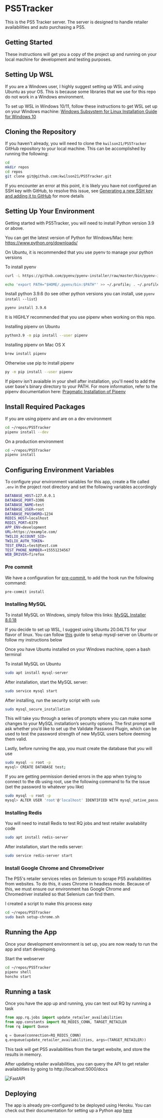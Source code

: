 # PS5Tracker

This is the PS5 Tracker server. The server is designed to handle retailer availabilities and auto purchasing a PS5.

## Getting Started

These instructions will get you a copy of the project up and running on your local machine for development and testing purposes.

## Setting Up WSL

If you are a Windows user, I highly suggest setting up WSL and using Ubuntu as your OS. This is because some libraries that we use for this repo do not work in a Windows environment.

To set up WSL in Windows 10/11, follow these instructions to get WSL set up on your Windows machine: [Windows Subsystem for Linux Installation Guide for Windows 10](https://docs.microsoft.com/en-us/windows/wsl/install-win10)

## Cloning the Repository

If you haven't already, you will need to clone the `kwilson21/PS5Tracker` GitHub repository to your local machine. This can be accomplished by running the following:

```bash
cd
mkdir repos
cd repos
git clone git@github.com:kwilson21/PS5Tracker.git
```

If you encounter an error at this point, it is likely you have not configured an SSH key with GitHub, to resolve this issue, see [Generating a new SSH key and adding it to GitHub](https://askubuntu.com/questions/527551/how-to-access-a-git-repository-using-ssh) for more details

## Setting Up Your Environment

Getting started with PS5Tracker, you will need to install Python version 3.9 or above.

You can get the latest version of Python for Windows/Mac here: https://www.python.org/downloads/

On Ubuntu, it is recommended that you use pyenv to manage your python versions

To install pyenv

```bash
curl -L https://github.com/pyenv/pyenv-installer/raw/master/bin/pyenv-installer | bash
```

```bash
echo 'export PATH="$HOME/.pyenv/bin:$PATH"' >> ~/.profile; . ~/.profile
```

Install python 3.9.6 (to see other python versions you can install, use `pyenv install --list`)

```bash
pyenv install 3.9.6
```

It is HIGHLY recommended that you use pipenv when working on this repo.

Installing pipenv on Ubuntu

```bash
python3.9 -m pip install --user pipenv
```

Installing pipenv on Mac OS X

```bash
brew install pipenv
```

Otherwise use pip to install pipenv

```bash
py -m pip install --user pipenv
```

If pipenv isn't avaialble in your shell after installation, you'll need to add the user base's binary directory to your PATH. For more information, refer to the pipenv documentation here: [Pragmatic Installation of Pipenv](https://pipenv.kennethreitz.org/en/latest/install/#pragmatic-installation-of-pipenv)

## Install Required Packages

If you are using pipenv and are on a dev environment

```bash
cd ~/repos/PS5Tracker
pipenv install --dev
```

On a production environment

```bash
cd ~/repos/PS5Tracker
pipenv install
```

## Configuring Environment Variables

To configure your environment variables for this app, create a file called `.env` in the project root directory and set the following variables accordingly

```bash
DATABASE_HOST=127.0.0.1
DATABASE_PORT=3306
DATABASE_NAME=test
DATABASE_USER=root
DATABASE_PASSWORD=1234
REDIS_HOST=localhost
REDIS_PORT=6379
APP_ENV=development
URL=https://example.com/
TWILIO_ACCOUNT_SID=
TWILIO_AUTH_TOKEN=
TEST_EMAIL=test@test.com
TEST_PHONE_NUMBER=+15551234567
WEB_DRIVER=firefox
```

### Pre commit

We have a configuration for
[pre-commit](https://github.com/pre-commit/pre-commit), to add the hook run the
following command:

```bash
pre-commit install
```

### Installing MySQL

To install MySQL on Windows, simply follow this links: [MySQL Installer 8.0.18](https://dev.mysql.com/downloads/installer/)

If you decide to set up WSL, I suggest using Ubuntu 20.04LTS for your flavor of linux. You can follow [this](https://www.digitalocean.com/community/tutorials/how-to-install-mysql-on-ubuntu-20-04) guide to setup mysql-server on Ubuntu or follow my instructions below

Once you have Ubuntu installed on your Windows machine, open a bash terminal

To install MySQL on Ubuntu

```bash
sudo apt install mysql-server
```

After installation, start the MySQL server:

```bash
sudo service mysql start
```

After installing, run the security script with `sudo`

```bash
sudo mysql_secure_installation
```

This will take you through a series of prompts where you can make some changes to your MySQL installation’s security options. The first prompt will ask whether you’d like to set up the Validate Password Plugin, which can be used to test the password strength of new MySQL users before deeming them valid.

Lastly, before running the app, you must create the database that you will use

```bash
sudo mysql -u root -p
mysql> CREATE DATABASE test;
```

If you are getting permission denied errors in the app when trying to connect to the db using root, use the following command to fix the issue (set the password to whatever you like)

```bash
sudo mysql -u root -p
mysql> ALTER USER 'root'@'localhost' IDENTIFIED WITH mysql_native_password BY '1234';
```

### Installing Redis

You will need to install Redis to test RQ jobs and test retailer availability code

```bash
sudo apt install redis-server
```

After installation, start the redis server:

```bash
sudo service redis-server start
```

### Install Google Chrome and ChromeDriver

The PS5's retailer services relies on Selenium to scrape PS5 availabilities from websites. To do this, it uses Chrome in headless mode. Because of this, we must ensure our environment has Google Chrome and Chromedriver installed so that Selenium can find them.

I created a script to make this process easy

```bash
cd ~/repos/PS5Tracker
sudo bash setup-chrome.sh
```

## Running the App

Once your development environment is set up, you are now ready to run the app and start developing.

Start the webserver

```bash
cd ~/repos/PS5Tracker
pipenv shell
honcho start
```

## Running a task

Once you have the app up and running, you can test out RQ by running a task

```python
from app.rq.jobs import update_retailer_availabilities
from app.constants import RQ_REDIS_CONN, TARGET_RETAILER
from rq import Queue

q = Queue(connection=RQ_REDIS_CONN)
q.enqueue(update_retailer_availabilities, args=(TARGET_RETAILER))
```

This task will get PS5 availabilities from the target website, and store the results in memory.

After updating retailer availabilities, you can query the API to get retailer availabilities by going to http://localhost:5000/docs

![FastAPI](https://i.imgur.com/ZqR1IWb.png)

## Deploying

The app is already pre-configured to be deployed using Heroku. You can check out their documentation for setting up a Python app [here](https://devcenter.heroku.com/articles/getting-started-with-python)
